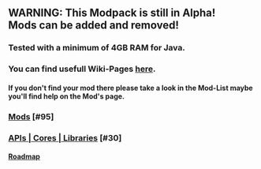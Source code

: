 ## WARNING: This Modpack is still in Alpha!<br/>Mods can be added and removed!

### Tested with a minimum of 4GB RAM for Java.

### You can find usefull Wiki-Pages [here](https://github.com/Motzkiste/Ampi-lution/wiki/home).
#### If you don't find your mod there please take a look in the Mod-List maybe you'll find help on the Mod's page.

### [Mods](https://github.com/Motzkiste/Ampi-lution/wiki/Mods-%5B%2395%5D) [#95]

### [APIs | Cores | Libraries](https://github.com/Motzkiste/Ampi-lution/wiki/APIs-%7C-Cores-%7C-Libraries-%5B%2330%5D) [#30]

#### [Roadmap](https://app.gitkraken.com/glo/board/XUXw-xH8MQAPlaUT)